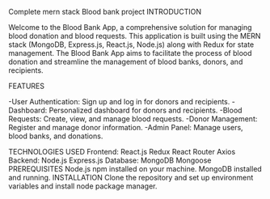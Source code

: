 Complete mern stack Blood bank project INTRODUCTION

Welcome to the Blood Bank App, a comprehensive solution for managing blood donation and blood requests. This application is built using the MERN stack (MongoDB, Express.js, React.js, Node.js) along with Redux for state management. The Blood Bank App aims to facilitate the process of blood donation and streamline the management of blood banks, donors, and recipients.

FEATURES

-User Authentication: Sign up and log in for donors and recipients. -Dashboard: Personalized dashboard for donors and recipients. -Blood Requests: Create, view, and manage blood requests. -Donor Management: Register and manage donor information. -Admin Panel: Manage users, blood banks, and donations.

TECHNOLOGIES USED Frontend: React.js Redux React Router Axios Backend: Node.js Express.js Database: MongoDB Mongoose PREREQUISITES Node.js npm installed on your machine. MongoDB installed and running. INSTALLATION Clone the repository and set up environment variables and install node package manager.
